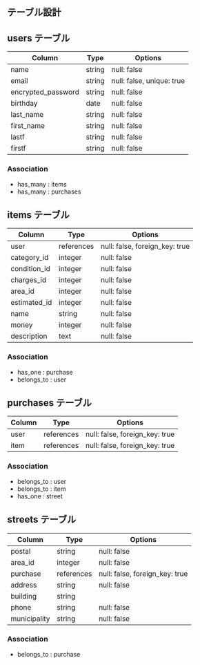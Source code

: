 ## テーブル設計

## users テーブル

| Column             | Type   | Options                   |
| ------------------ | ------ | ------------------------- |
| name               | string | null: false               |
| email              | string | null: false, unique: true |
| encrypted_password | string | null: false               |
| birthday           | date   | null: false               |
| last_name          | string | null: false               |
| first_name         | string | null: false               |
| lastf              | string | null: false               |
| firstf             | string | null: false               |

### Association
 
- has_many : items
- has_many : purchases

## items テーブル

| Column         | Type       | Options                        |
| -------------- | ---------- | ------------------------------ |
| user           | references | null: false, foreign_key: true |
| category_id    | integer    | null: false                    |
| condition_id   | integer    | null: false                    |
| charges_id     | integer    | null: false                    |
| area_id        | integer    | null: false                    |
| estimated_id   | integer    | null: false                    |
| name           | string     | null: false                    | 
| money          | integer    | null: false                    |
| description    | text       | null: false                    |

### Association
 
- has_one : purchase
- belongs_to : user

## purchases テーブル

| Column     | Type       | Options                        |
| ---------- | ---------- | ------------------------------ |
| user       | references | null: false, foreign_key: true |
| item       | references | null: false, foreign_key: true |

### Association
 
- belongs_to : user
- belongs_to : item
- has_one : street

## streets テーブル

| Column       | Type       | Options                        |
| ----------   | ---------- | ------------------------------ |
| postal       | string     | null: false                    |
| area_id      | integer    | null: false                    |
| purchase     | references | null: false, foreign_key: true |
| address      | string     | null: false                    |
| building     | string     | 
| phone        | string     | null: false                    |
| municipality | string     | null: false                    |

### Association
 
- belongs_to : purchase